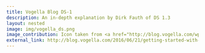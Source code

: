 ```yaml
---
title: Vogella Blog DS-1
description: An in-depth explanation by Dirk Fauth of DS 1.3
layout: nested
image: img/vogella_ds.png
image_contribution: Icon taken from <a href="http://blog.vogella.com/wp-content/uploads/2012/11/blog_header.png">Vogella</a>
external_link: http://blog.vogella.com/2016/06/21/getting-started-with-osgi-declarative-services/
---
```


